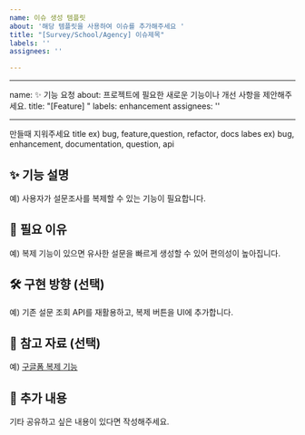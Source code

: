 ```yaml
---
name: 이슈 생성 템플릿
about: '해당 템플릿을 사용하여 이슈를 추가해주세요 '
title: "[Survey/School/Agency] 이슈제목"
labels: ''
assignees: ''

---
```


---
name: ✨ 기능 요청
about: 프로젝트에 필요한 새로운 기능이나 개선 사항을 제안해주세요.
title: "[Feature] "
labels: enhancement
assignees: ''



---
만들때 지워주세요
title ex) bug, feature,question, refactor, docs
labes ex) bug, enhancement, documentation, question, api


## ✨ 기능 설명

예) 사용자가 설문조사를 복제할 수 있는 기능이 필요합니다.

## 📌 필요 이유

예) 복제 기능이 있으면 유사한 설문을 빠르게 생성할 수 있어 편의성이 높아집니다.

## 🛠️ 구현 방향 (선택)

예) 기존 설문 조회 API를 재활용하고, 복제 버튼을 UI에 추가합니다.

## 📎 참고 자료 (선택)

예) [구글폼 복제 기능](https://support.google.com/docs/answer/...)

## 📝 추가 내용
기타 공유하고 싶은 내용이 있다면 작성해주세요.
